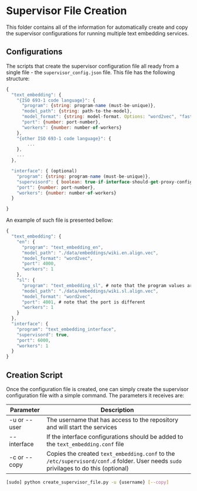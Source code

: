 # Supervisor File Creation

This folder contains all of the information for automatically create and copy the
supervisor configurations for running multiple text embedding services.

## Configurations

The scripts that create the supervisor configuration file all ready from a single
file - the `supervisor_config.json` file. This file has the following structure:


```js
{
  "text_embedding": {
    "{ISO 693-1 code language}": {
      "program": {string: program-name (must-be-unique)},
      "model_path": {string: path-to-the-model},
      "model_format": {string: model-format. Options: "word2vec", "fasttext"},
      "port": {number: port-number},
      "workers": {number: number-of-workers}
    },
    "{other ISO 693-1 code language}": {
        ...
    },
    ...
  },

  "interface": { (optional)
    "program": {string: program-name (must-be-unique)},
    "supervisord": { boolean: true-if-interface-should-get-proxy-config-from-supervisord-file },
    "port": {number: port-number},
    "workers": {number: number-of-workers}
  }

}
```

An example of such file is presented bellow:
```js
{
  "text_embedding": {
    "en": {
      "program": "text_embedding_en",
      "model_path": "./data/embeddings/wiki.en.align.vec",
      "model_format": "word2vec",
      "port": 4000,
      "workers": 1
    },
    "sl": {
      "program": "text_embedding_sl", # note that the program values are different
      "model_path": "./data/embeddings/wiki.sl.align.vec",
      "model_format": "word2vec",
      "port": 4001, # note that the port is different
      "workers": 1
    }
  },
  "interface": {
    "program": "text_embedding_interface",
    "supervisord": true,
    "port": 6000,
    "workers": 1
  }
}
```

## Creation Script

Once the configuration file is created, one can simply create the supervisor configuration
file with a simple command. The parameters it receives are:

| Parameter    | Description                                                                                                                          |
| ------------ | ------------------------------------------------------------------------------------------------------------------------------------ |
| -u or --user | The username that has access to the repository and will start the services                                                           |
| --interface  | If the interface configurations should be added to the `text_embedding.conf` file                                                    |
| -c or --copy | Copies the created `text_embedding.conf` to the `/etc/supervisord/conf.d` folder. User needs `sudo` privilages to do this (optional) |

```bash
[sudo] python create_supervisor_file.py -u {username} [--copy]
```

